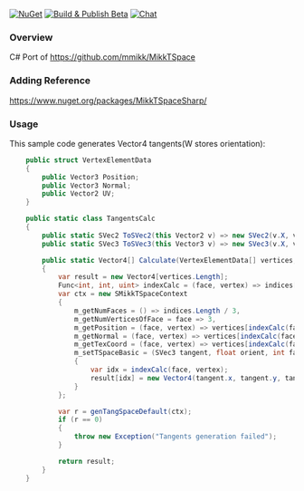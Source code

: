 [![NuGet](https://img.shields.io/nuget/v/MikkTSpaceSharp.svg)](https://www.nuget.org/packages/MikkTSpaceSharp/)
[![Build & Publish Beta](https://github.com/rds1983/MikkTSpaceSharp/actions/workflows/build-and-publish-beta.yml/badge.svg)](https://github.com/rds1983/MikkTSpaceSharp/actions/workflows/build-and-publish-beta.yml)
[![Chat](https://img.shields.io/discord/628186029488340992.svg)](https://discord.gg/ZeHxhCY)

### Overview
C# Port of https://github.com/mmikk/MikkTSpace

### Adding Reference
https://www.nuget.org/packages/MikkTSpaceSharp/

### Usage
This sample code generates Vector4 tangents(W stores orientation):
```c#
	public struct VertexElementData
	{
		public Vector3 Position;
		public Vector3 Normal;
		public Vector2 UV;
	}

	public static class TangentsCalc
	{
		public static SVec2 ToSVec2(this Vector2 v) => new SVec2(v.X, v.Y);
		public static SVec3 ToSVec3(this Vector3 v) => new SVec3(v.X, v.Y, v.Z);

		public static Vector4[] Calculate(VertexElementData[] vertices, uint[] indices)
		{
			var result = new Vector4[vertices.Length];
			Func<int, int, uint> indexCalc = (face, vertex) => indices[face * 3 + vertex];
			var ctx = new SMikkTSpaceContext
			{
				m_getNumFaces = () => indices.Length / 3,
				m_getNumVerticesOfFace = face => 3,
				m_getPosition = (face, vertex) => vertices[indexCalc(face, vertex)].Position.ToSVec3(),
				m_getNormal = (face, vertex) => vertices[indexCalc(face, vertex)].Normal.ToSVec3(),
				m_getTexCoord = (face, vertex) => vertices[indexCalc(face, vertex)].UV.ToSVec2(),
				m_setTSpaceBasic = (SVec3 tangent, float orient, int face, int vertex) =>
				{
					var idx = indexCalc(face, vertex);
					result[idx] = new Vector4(tangent.x, tangent.y, tangent.z, orient);
				}
			};

			var r = genTangSpaceDefault(ctx);
			if (r == 0)
			{
				throw new Exception("Tangents generation failed");
			}

			return result;
		}
	}
```
